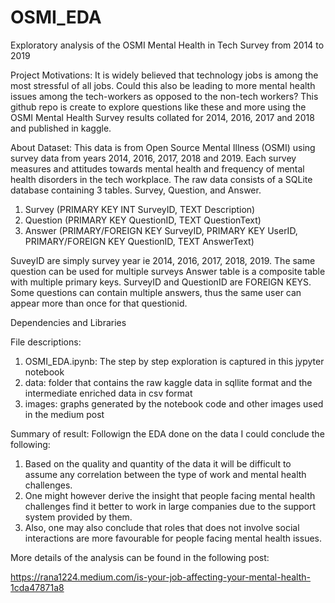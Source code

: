 # OSMI_EDA
Exploratory analysis of the OSMI Mental Health in Tech Survey from 2014 to 2019

Project Motivations:
It is widely believed that technology jobs is among the most stressful of all jobs. Could this also be leading to more mental health issues among the tech-workers as opposed to the non-tech workers? This github repo is create to explore questions like these and more using the OSMI Mental Health Survey results collated for 2014, 2016, 2017 and 2018 and published in kaggle.

About Dataset:
  This data is from Open Source Mental Illness (OSMI) using survey data from years 2014, 2016, 2017, 2018 and 2019. Each survey measures and attitudes towards mental health and frequency of mental health disorders in the tech workplace.
The raw data consists of a SQLite database containing 3 tables. Survey, Question, and Answer.
1) Survey (PRIMARY KEY INT SurveyID, TEXT Description)
2) Question (PRIMARY KEY QuestionID, TEXT QuestionText)
3) Answer (PRIMARY/FOREIGN KEY SurveyID, PRIMARY KEY UserID, PRIMARY/FOREIGN KEY QuestionID, TEXT AnswerText)

  SuveyID are simply survey year ie 2014, 2016, 2017, 2018, 2019.
  The same question can be used for multiple surveys
  Answer table is a composite table with multiple primary keys. SurveyID and QuestionID are FOREIGN KEYS.
  Some questions can contain multiple answers, thus the same user can appear more than once for that questionid.

Dependencies and Libraries


File descriptions:
1) OSMI_EDA.ipynb: The step by step exploration is captured in this jypyter notebook
2) data: folder that contains the raw kaggle data in sqllite format and the intermediate enriched data in csv format
3) images: graphs generated by the notebook code and other images used in the medium post

Summary of result:
Followign the EDA done on the data I could conclude the following:
1) Based on the quality and quantity of the data it will be difficult to assume any correlation between the type of work and mental health challenges.
2) One might however derive the insight that people facing mental health challenges find it better to work in large companies due to the support system provided by them.
3) Also, one may also conclude that roles that does not involve social interactions are more favourable for people facing mental health issues.


More details of the analysis can be found in the following post:

https://rana1224.medium.com/is-your-job-affecting-your-mental-health-1cda47871a8

